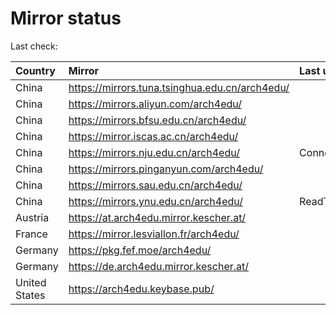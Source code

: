 <script src="./time.js"></script>
# Mirror status
Last check: <script type="text/javascript">localize(1669026316.0417738);</script>

|Country|Mirror|Last update|
|:------|:-----|:----------|
|China|https://mirrors.tuna.tsinghua.edu.cn/arch4edu/|<script type="text/javascript">localize(1669012775);</script>|
|China|https://mirrors.aliyun.com/arch4edu/|<script type="text/javascript">localize(1668926269);</script>|
|China|https://mirrors.bfsu.edu.cn/arch4edu/|<script type="text/javascript">localize(1669016449);</script>|
|China|https://mirror.iscas.ac.cn/arch4edu/|<script type="text/javascript">localize(1668969421);</script>|
|China|https://mirrors.nju.edu.cn/arch4edu/|ConnectTimeout|
|China|https://mirrors.pinganyun.com/arch4edu/|<script type="text/javascript">localize(1668969421);</script>|
|China|https://mirrors.sau.edu.cn/arch4edu/|<script type="text/javascript">localize(1650446957);</script>|
|China|https://mirrors.ynu.edu.cn/arch4edu/|ReadTimeout|
|Austria|https://at.arch4edu.mirror.kescher.at/|<script type="text/javascript">localize(1669016449);</script>|
|France|https://mirror.lesviallon.fr/arch4edu/|<script type="text/javascript">localize(1668969421);</script>|
|Germany|https://pkg.fef.moe/arch4edu/|<script type="text/javascript">localize(1669016449);</script>|
|Germany|https://de.arch4edu.mirror.kescher.at/|<script type="text/javascript">localize(1669016449);</script>|
|United States|https://arch4edu.keybase.pub/|<script type="text/javascript">localize(1668969421);</script>|

<script src="./tablefilter/tablefilter.js"></script>
<script src="./table.js"></script>